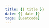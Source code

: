 ```yaml
---
title: {{ title }}
date: {{ date }}
tags: [Leetcode]
---
```

###
```
```
<!-- more -->

###
```

```

###
```

```

###
```

```

###
```

```
